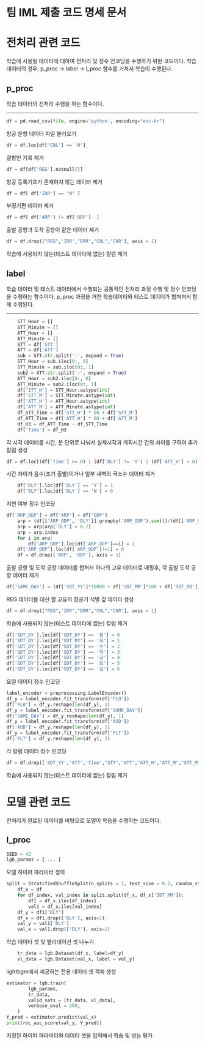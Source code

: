 # 팀 IML 제출 코드 명세 문서

# 전처리 관련 코드
학습에 사용될 데이터에 대하여 전처리 및 정수 인코딩을 수행하기 위한 코드이다.
학습 데이터의 경우, p_proc -> label -> l_proc 함수를 거쳐서 학습이 수행된다. 
## p_proc
학습 데이터의 전처리 수행을 하는 함수이다.
_________
```python
df = pd.read_csv(file, engine='python', encoding="euc-kr")
```
항공 운항 데이터 파일 불러오기
```python
df = df.loc[df['CNL'] == 'N']
```
결항인 기록 제거
```python
df = df[df['REG'].notnull()]
```
항공 등록기호가 존재하지 않는 데이터 제거
```python
df = df[ df['IRR'] == "N" ]
```
부정기편 데이터 제거
```python
df = df[ df['ARP'] != df['ODP']  ]
```
출발 공항과 도착 공항이 같은 데이터 제거
```python
df = df.drop(["REG",'IRR',"DRR","CNL","CNR"], axis = 1)
```
학습에 사용되지 않는(테스트 데이터에 없는) 칼럼 제거

## label
학습 데이터 및 테스트 데이터에서 수행되는 공통적인 전처리 과정 수행 및 정수 인코딩 을 수행하는 함수이다. p_proc 과정을 거친 학습데이터와 테스트 데이터가 합쳐져서 함께 수행된다.
____
```python
	STT_Hour = []
	STT_Minute = []
	ATT_Hour = []
	ATT_Minute = []
	STT = df['STT']
	ATT = df['ATT']
	sub = STT.str.split(':', expand = True)
	STT_Hour = sub.iloc[0:, 0]
	STT_Minute = sub.iloc[0:, 1]
	sub2 = ATT.str.split(':', expand = True)
	ATT_Hour = sub2.iloc[0:, 0]
	ATT_Minute = sub2.iloc[0:, 1]
	df['STT_H'] = STT_Hour.astype(int)
	df['STT_M'] = STT_Minute.astype(int)
	df['ATT_H'] = ATT_Hour.astype(int)
	df['ATT_M'] = ATT_Minute.astype(int)
	df_STT_Time = df['STT_H'] * 60 + df['STT_M']
	df_ATT_Time = df['ATT_H'] * 60 + df['ATT_M']
	df_H3 = df_ATT_Time - df_STT_Time
	df['Time'] = df_H3
```
각 시각 데이터를 시간, 분 단위로 나눠서 
실제시각과 계획시간 간의 차이를 구하여 추가 칼럼 생성
```python
df = df.loc[(df['Time'] >= 0) | (df['DLY'] != 'Y') | (df['ATT_H'] < 0) | (df['ATT_H'] > 3) | (df['STT_H'] < 22)]
```
시간 차이가 음수(조기 출발)이거나 일부 새벽의 극소수 데이터 제거
```python
	df['DLY'].loc[df['DLY'] == 'Y'] = 1
	df['DLY'].loc[df['DLY'] == 'N'] = 0
```
지연 여부 정수 인코딩
```python
df['ARP_ODP'] = df['ARP'] + df['ODP']
	arp = (df[['ARP_ODP', 'DLY']].groupby('ARP_ODP').sum())/(df[['ARP_ODP', 'DLY']].groupby('ARP_ODP').count())
	arp = arp[arp['DLY'] > 0.7]
	arp = arp.index
	for i in arp:
	    df['ARP_ODP'].loc[df['ARP_ODP']==i] = 1
	df['ARP_ODP'].loc[df['ARP_ODP']!=1] = 0
	df = df.drop(['ARP', 'ODP'], axis = 1)
```
출발 공항 및 도착 공항 데이터를 합쳐서 하나의 고유 데이터로 매핑후, 
각 출발 도착 공항 데이터 제거
```python
df['SAME_DAY'] = (df['SDT_YY']*10000 + df['SDT_MM']*100 + df['SDT_DD']).astype(str) + df['FLO']
```
REG 데이터를 대신 할 고유의 항공기 식별 값 데이터 생성
```python
df = df.drop(["REG",'IRR',"DRR","CNL","CNR"], axis = 1)
```
학습에 사용되지 않는(테스트 데이터에 없는) 칼럼 제거
```python
df['SDT_DY'].loc[df['SDT_DY'] == '월'] = 0
df['SDT_DY'].loc[df['SDT_DY'] == '화'] = 1
df['SDT_DY'].loc[df['SDT_DY'] == '수'] = 2
df['SDT_DY'].loc[df['SDT_DY'] == '목'] = 3
df['SDT_DY'].loc[df['SDT_DY'] == '금'] = 4
df['SDT_DY'].loc[df['SDT_DY'] == '토'] = 5
df['SDT_DY'].loc[df['SDT_DY'] == '일'] = 6
```
요일 데이터 정수 인코딩
```python
label_encoder = preprocessing.LabelEncoder()
df_y = label_encoder.fit_transform(df['FLO']) 
df['FLO'] = df_y.reshape(len(df_y), 1)
df_y = label_encoder.fit_transform(df['SAME_DAY']) 
df['SAME_DAY'] = df_y.reshape(len(df_y), 1)
df_y = label_encoder.fit_transform(df['AOD']) 
df['AOD'] = df_y.reshape(len(df_y), 1)
df_y = label_encoder.fit_transform(df['FLT']) 
df['FLT'] = df_y.reshape(len(df_y), 1)
```
각 칼럼 데이터 정수 인코딩
```python
df = df.drop(['SDT_YY','ATT','Time',"STT","ATT","ATT_H","ATT_M","STT_M"], axis = 1)
```
학습에 사용되지 않는(테스트 데이터에 없는) 칼럼 제거

# 모델 관련 코드
전처리가 완료된 데이터를 바탕으로 모델이 학습을 수행하는 코드이다. 
## l_proc
```python
SEED = 42
lgb_params = { ... }
```
모델 하이퍼 파라미터 정의
```python
split = StratifiedShuffleSplit(n_splits = 1, test_size = 0.2, random_state=42)
    df_x = df
    for df_index, val_index in split.split(df_x, df_x['SDT_MM']):
        df1 = df_x.iloc[df_index]
        val1 = df_x.iloc[val_index]
    df_y = df1['DLY']
    df_x = df1.drop(['DLY'], axis=1)
    val_y = val1['DLY']
    val_x = val1.drop(['DLY'], axis=1)
```
학습 데이터 셋 및 밸리데이션 셋 나누기
```python
    tr_data = lgb.Dataset(df_x, label=df_y)
    vl_data = lgb.Dataset(val_x, label = val_y) 
```
lightbgm에서 제공하는 전용 데이터 셋 객체 생성
```python
estimator = lgb.train(
        lgb_params,
        tr_data,
        valid_sets = [tr_data, vl_data],
        verbose_eval = 200,
    )    
Y_pred = estimator.predict(val_x)
print(roc_auc_score(val_y, Y_pred))
```
지정된 하이퍼 파라미터와 데이터 셋을 입력해서 학습 및 성능 평가








